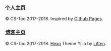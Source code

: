 ### [个人主页](http://home.cs-tao.cc/)

© CS-Tao 2017-2018. Inspired by [Github Pages](https://github.com/mystic-cg/mystic-cg.github.io).

### [博客主页](http://blog.cs-tao.cc/)

© CS-Tao 2017-2018. [Hexo](hexo.io) Theme Yilia by [Litten](litten.me).
